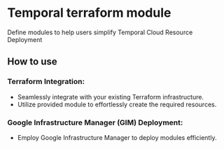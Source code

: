 # Temporal terraform module

Define modules to help users simplify Temporal Cloud Resource Deployment

## How to use

### Terraform Integration:

- Seamlessly integrate with your existing Terraform infrastructure.
- Utilize provided module to effortlessly create the required resources.

### Google Infrastructure Manager (GIM) Deployment:

- Employ Google Infrastructure Manager to deploy modules efficiently.